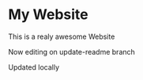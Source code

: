 # My Website

This is a realy awesome Website

Now editing on update-readme branch

Updated locally
